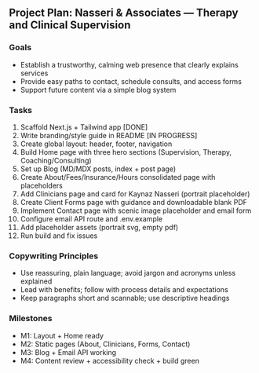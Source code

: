 ## Project Plan: Nasseri & Associates — Therapy and Clinical Supervision

### Goals
- Establish a trustworthy, calming web presence that clearly explains services
- Provide easy paths to contact, schedule consults, and access forms
- Support future content via a simple blog system

### Tasks

1. Scaffold Next.js + Tailwind app [DONE]
2. Write branding/style guide in README [IN PROGRESS]
3. Create global layout: header, footer, navigation
4. Build Home page with three hero sections (Supervision, Therapy, Coaching/Consulting)
5. Set up Blog (MD/MDX posts, index + post page)
6. Create About/Fees/Insurance/Hours consolidated page with placeholders
7. Add Clinicians page and card for Kaynaz Nasseri (portrait placeholder)
8. Create Client Forms page with guidance and downloadable blank PDF
9. Implement Contact page with scenic image placeholder and email form
10. Configure email API route and .env.example
11. Add placeholder assets (portrait svg, empty pdf)
12. Run build and fix issues

### Copywriting Principles
- Use reassuring, plain language; avoid jargon and acronyms unless explained
- Lead with benefits; follow with process details and expectations
- Keep paragraphs short and scannable; use descriptive headings

### Milestones
- M1: Layout + Home ready
- M2: Static pages (About, Clinicians, Forms, Contact)
- M3: Blog + Email API working
- M4: Content review + accessibility check + build green
